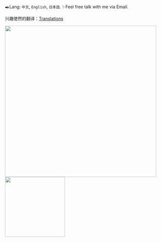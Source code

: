 ✒️Lang: `中文`, `English`, `日本語`.  ✨Feel free talk with me via Email.  

兴趣使然的翻译：[Translations](https://github.com/mayocream/Translations)

<img src="https://github-readme-stats.vercel.app/api?username=mayocream&count_private=true&show_icons=true&theme=dracula&cache_seconds=1800" width="500" /><span>    </span><img src="https://github-readme-stats.vercel.app/api/top-langs/?username=mayocream&layout=compact&hide=html,css,scss&langs_count=10" height="198">
